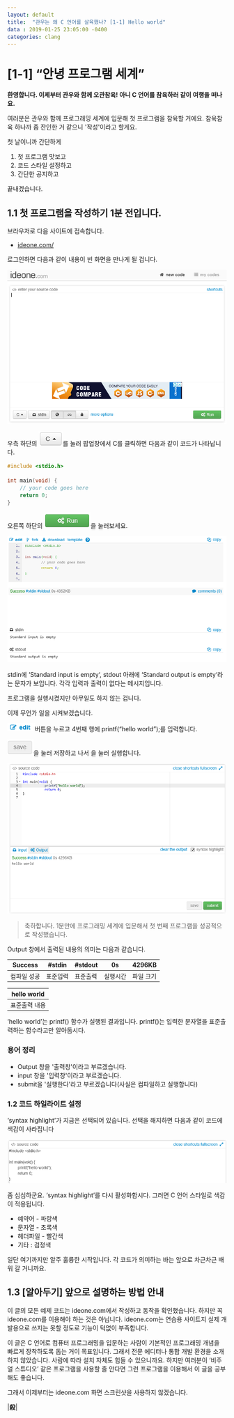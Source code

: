 ```yaml
---
layout: default
title:  "관우는 왜 C 언어를 살육했나? [1-1] Hello world"
data : 2019-01-25 23:05:00 -0400
categories: clang
---
```


# [1-1] “안녕 프로그램 세계”

**환영합니다.
이제부터 관우와 함께 오관참육!
아니 C 언어를 참육하러 같이 여행을 떠나요.**

여러분은 관우와 함께 프로그래밍 세계에 입문해 첫 프로그램을 참육할 거에요.
참육참육 하나까 좀 잔인한 거 같으니 '작성'이라고 할게요.

첫 날이니까 간단하게
1. 첫 프로그램 맛보고
2. 코드 스타일 설정하고
3. 간단한 공지하고

끝내겠습니다.

## 1.1 첫 프로그램을 작성하기 1분 전입니다.

브라우저로 다음 사이트에 접속합니다.

- [ideone.com/](https://ideone.com/)

로그인하면 다음과 같이 내용이 빈 화면을 만나게 될 겁니다.

![로그인화면](/assets/images/clang1-1-1.png)

우측 하단의 ![C 단추](/assets/images/clang1-1-c.png)를 눌러 팝업창에서 C를 클릭하면 다음과 같이 코드가 나타납니다.

```c
#include <stdio.h>

int main(void) {
	// your code goes here
	return 0;
}
```

오른쪽 하단의 ![run 단추](/assets/images/clang1-1-run.png)을 눌러보세요.

![출력 화면](/assets/images/clang1-1-2.png)

stdin에 ‘Standard input is empty‘, stdout 아래에 ‘Standard output is empty‘라는 문자가 보입니다. 각각 입력과 출력이 없다는 메시지입니다.

프로그램을 실행시켰지만 아무일도 하지 않는 겁니다.

이제 무언가 일을 시켜보겠습니다.

![edit 단추](/assets/images/clang1-1-edit.png)버튼을 누르고 4번째 행에 printf(“hello world”);를 입력합니다.

![save 단추](/assets/images/clang1-1-save.png)을 눌러 저장하고 나서 을 눌러 실행합니다.

![첫 참육](/assets/images/clang1-1-3.png)

> 축하합니다. 
> 1분만에 프로그래밍 세계에 입문해서 첫 번째 프로그램을 성공적으로 작성했습니다.

Output 창에서 출력된 내용의 의미는 다음과 같습니다.

| Success     | #stdin | #stdout  | 0s   | 4296KB |
| ----------- | ------- | ------- | ----- | -------- |
| 컴파일 성공 | 표준입력 | 표준출력 | 실행시간 | 파일 크기 |

| hello world |
| ------------ |
| 표준출력 내용 |

‘hello world’는 printf() 함수가 실행된 결과입니다. printf()는 입력한 문자열을 표준출력하는 함수라고만 알아둡시다. 

### 용어 정리
- Output 창을 '출력창'이라고 부르겠습니다.
- input 창을 '입력창'이라고 부르겠습니다.
- submit을 '실행한다'라고 부르겠습니다(사실은 컴파일하고 실행합니다)

### 1.2 코드 하일라이트 설정
‘syntax highlight’가 지금은 선택되어 있습니다. 선택을 해지하면 다음과 같이 코드에 색감이 사라집니다

![syntax highlight](/assets/images/clang1-1-4.png)

좀 심심하군요. ‘syntax highlight’를 다시 활성화합시다. 그러면 C 언어 스타일로 색감이 적용됩니다. 

- 예약어 - 파랑색
- 문자열 - 초록색
- 헤더파일 - 빨간색
- 기타 : 검정색

일단 여기까지만 알주 훌륭한 시작입니다. 각 코드가 의미하는 바는 앞으로 차근차근 배워 갈 거니까요.

## 1.3 [알아두기] 앞으로 설명하는 방법 안내
이 글의 모든 예제 코드는 ideone.com에서 작성하고 동작을 확인했습니다. 하지만 꼭 ideone.com를 이용해야 하는 것은 아닙니다. ideone.com는 연습용 사이트지 실제 개발용으로 쓰지는 못할 정도로 기능이 턱없이 부족합니다.

이 글은 C 언어로 컴퓨터 프로그래밍을 입문하는 사람이 기본적인 프로그래밍 개념을 빠르게 장착하도록 돕는 거이 목표입니다. 그래서 전문 에디터나 통합 개발 환경을 소개하지 않았습니다. 사람에 따라 설치 자체도 힘들 수 있으니까요. 하지만 여러분이 ‘비주얼 스튜디오’ 같은 프로그램을 사용할 줄 안다면 그런 프로그램을 이용해서 이 글을 공부해도 좋습니다.

그래서 이제부터는 ideone.com 화면 스크린샷을 사용하지 않겠습니다.


|**殺**|
